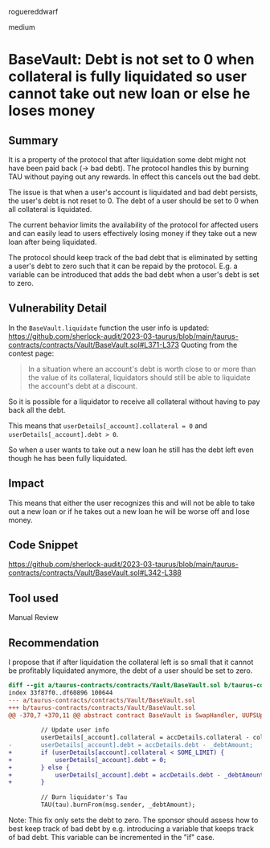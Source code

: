 roguereddwarf

medium

# BaseVault: Debt is not set to 0 when collateral is fully liquidated so user cannot take out new loan or else he loses money

## Summary
It is a property of the protocol that after liquidation some debt might not have been paid back (-> bad debt).
The protocol handles this by burning TAU without paying out any rewards. 
In effect this cancels out the bad debt.

The issue is that when a user's account is liquidated and bad debt persists, the user's debt is not reset to 0.
The debt of a user should be set to 0 when all collateral is liquidated.

The current behavior limits the availability of the protocol for affected users and can easily lead to users effectively losing money if they take out a new loan after being liquidated.

The protocol should keep track of the bad debt that is eliminated by setting a user's debt to zero such that it can be repaid by the protocol. E.g. a variable can be introduced that adds the bad debt when a user's debt is set to zero.

## Vulnerability Detail
In the `BaseVault.liquidate` function the user info is updated:
https://github.com/sherlock-audit/2023-03-taurus/blob/main/taurus-contracts/contracts/Vault/BaseVault.sol#L371-L373
Quoting from the contest page:
> In a situation where an account's debt is worth close to or more than the value of its collateral, liquidators should still be able to liquidate the account's debt at a discount.

So it is possible for a liquidator to receive all collateral without having to pay back all the debt.

This means that `userDetails[_account].collateral = 0` and `userDetails[_account].debt > 0`.

So when a user wants to take out a new loan he still has the debt left even though he has been fully liquidated.

## Impact
This means that either the user recognizes this and will not be able to take out a new loan or if he takes out a new loan he will be worse off and lose money.

## Code Snippet
https://github.com/sherlock-audit/2023-03-taurus/blob/main/taurus-contracts/contracts/Vault/BaseVault.sol#L342-L388

## Tool used
Manual Review

## Recommendation
I propose that if after liquidation the collateral left is so small that it cannot be profitably liquidated anymore, the debt of a user should be set to zero.

```diff
diff --git a/taurus-contracts/contracts/Vault/BaseVault.sol b/taurus-contracts/contracts/Vault/BaseVault.sol
index 33f87f0..df60896 100644
--- a/taurus-contracts/contracts/Vault/BaseVault.sol
+++ b/taurus-contracts/contracts/Vault/BaseVault.sol
@@ -370,7 +370,11 @@ abstract contract BaseVault is SwapHandler, UUPSUpgradeable {
 
         // Update user info
         userDetails[_account].collateral = accDetails.collateral - collateralToLiquidate;
-        userDetails[_account].debt = accDetails.debt - _debtAmount;
+        if (userDetails[account].collateral < SOME_LIMIT) {
+            userDetails[_account].debt = 0;
+        } else {
+            userDetails[_account].debt = accDetails.debt - _debtAmount;
+        }
 
         // Burn liquidator's Tau
         TAU(tau).burnFrom(msg.sender, _debtAmount);
```

Note: This fix only sets the debt to zero. The sponsor should assess how to best keep track of bad debt by e.g. introducing a variable that keeps track of bad debt. This variable can be incremented in the "if" case.